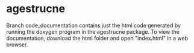 # agestrucne
Branch code_documentation contains just the html code generated by running the doxygen program in the agestrucne package.
To view the documentation, download the html folder and open "index.html" in a web browser.
